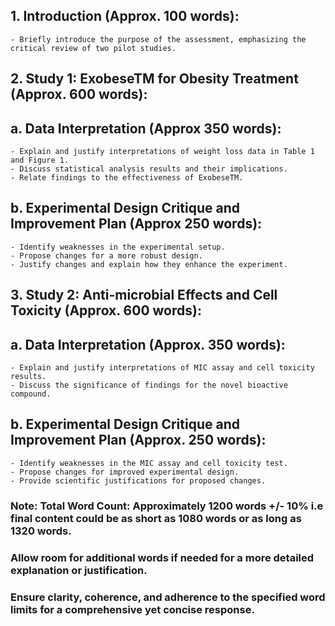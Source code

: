 ## 1. Introduction (Approx. 100 words):
    - Briefly introduce the purpose of the assessment, emphasizing the critical review of two pilot studies.

## 2. Study 1: ExobeseTM for Obesity Treatment (Approx. 600 words):
## a. Data Interpretation (Approx 350 words):
    - Explain and justify interpretations of weight loss data in Table 1 and Figure 1.
    - Discuss statistical analysis results and their implications.
    - Relate findings to the effectiveness of ExobeseTM.

## b. Experimental Design Critique and Improvement Plan (Approx  250 words):
    - Identify weaknesses in the experimental setup.
    - Propose changes for a more robust design.
    - Justify changes and explain how they enhance the experiment.

## 3. Study 2: Anti-microbial Effects and Cell Toxicity (Approx. 600 words):
## a. Data Interpretation (Approx. 350 words):
    - Explain and justify interpretations of MIC assay and cell toxicity results.
    - Discuss the significance of findings for the novel bioactive compound.

## b. Experimental Design Critique and Improvement Plan (Approx. 250 words):
    - Identify weaknesses in the MIC assay and cell toxicity test.
    - Propose changes for improved experimental design.
    - Provide scientific justifications for proposed changes.



### Note: Total Word Count: Approximately 1200 words +/- 10% i.e final content could be as short as 1080 words or as long as 1320 words.
### Allow room for additional words if needed for a more detailed explanation or justification.
### Ensure clarity, coherence, and adherence to the specified word limits for a comprehensive yet concise response.
